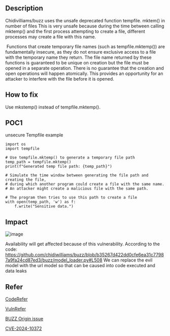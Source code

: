 ## Description
Chidivilliams/buzz uses the unsafe deprecated function tempfile. mktem() in number of files
This is very unsafe because during the time between calling mktemp() and the first process attempting to create a file, different processes may create a file with this name.

﻿
Functions that create temporary file names (such as tempfile.mktemp()) are fundamentally insecure, as they do not ensure exclusive access to a file with the temporary name they return. The file name returned by these functions is guaranteed to be unique on creation but the file must be opened in a separate operation. There is no guarantee that the creation and open operations will happen atomically. This provides an opportunity for an attacker to interfere with the file before it is opened.
﻿
## How to fix
Use mkstemp() instead of tempfile.mktemp().

## POC1  

unsecure Tempfile example
```
import os
import tempfile

# Use tempfile.mktemp() to generate a temporary file path
temp_path = tempfile.mktemp()
print(f"Generated temp file path: {temp_path}")

# Simulate the time window between generating the file path and creating the file,
# during which another program could create a file with the same name.
# An attacker might create a malicious file with the same path.

# The program then tries to use this path to create a file
with open(temp_path, 'w') as f:
    f.write("Sensitive data.")
```

## Impact
![image](https://github.com/user-attachments/assets/6408ce56-e454-42b4-96a9-87a505de0645)

Availability will get affected because of this vulnerability.
According to the code: https://github.com/chidiwilliams/buzz/blob/b35267d422dd0cfe6ea31c77987a9fa24cd87ed3/buzz/model_loader.py#L508
We can replace the evil model with the url model so that can be caused into code executed and  data leaks

## Refer 
[CodeRefer](https://github.com/chidiwilliams/buzz/blob/b35267d422dd0cfe6ea31c77987a9fa24cd87ed3/buzz/model_loader.py#L531)  

[VulnRefer](https://huntr.com/bounties/a3867b4e-6701-4418-8c20-3c6e7084a44a)  

[BUZZ Origin issue](https://github.com/chidiwilliams/buzz/issues/949)

[CVE-2024-10372](https://vuldb.com/?id.281764)
